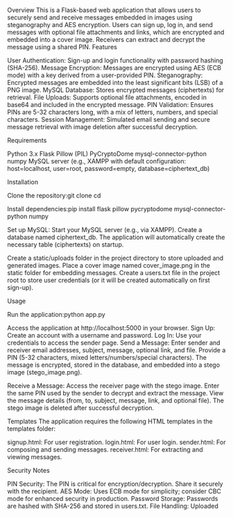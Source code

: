 Overview
This is a Flask-based web application that allows users to securely send and receive messages embedded in images using steganography and AES encryption. Users can sign up, log in, and send messages with optional file attachments and links, which are encrypted and embedded into a cover image. Receivers can extract and decrypt the message using a shared PIN.
Features

User Authentication: Sign-up and login functionality with password hashing (SHA-256).
Message Encryption: Messages are encrypted using AES (ECB mode) with a key derived from a user-provided PIN.
Steganography: Encrypted messages are embedded into the least significant bits (LSB) of a PNG image.
MySQL Database: Stores encrypted messages (ciphertexts) for retrieval.
File Uploads: Supports optional file attachments, encoded in base64 and included in the encrypted message.
PIN Validation: Ensures PINs are 5-32 characters long, with a mix of letters, numbers, and special characters.
Session Management: Simulated email sending and secure message retrieval with image deletion after successful decryption.

Requirements

Python 3.x
Flask
Pillow (PIL)
PyCryptoDome
mysql-connector-python
numpy
MySQL server (e.g., XAMPP with default configuration: host=localhost, user=root, password=empty, database=ciphertext_db)

Installation

Clone the repository:git clone <repository-url>
cd <repository-directory>


Install dependencies:pip install flask pillow pycryptodome mysql-connector-python numpy


Set up MySQL:
Start your MySQL server (e.g., via XAMPP).
Create a database named ciphertext_db.
The application will automatically create the necessary table (ciphertexts) on startup.


Create a static/uploads folder in the project directory to store uploaded and generated images.
Place a cover image named cover_image.png in the static folder for embedding messages.
Create a users.txt file in the project root to store user credentials (or it will be created automatically on first sign-up).

Usage

Run the application:python app.py


Access the application at http://localhost:5000 in your browser.
Sign Up: Create an account with a username and password.
Log In: Use your credentials to access the sender page.
Send a Message:
Enter sender and receiver email addresses, subject, message, optional link, and file.
Provide a PIN (5-32 characters, mixed letters/numbers/special characters).
The message is encrypted, stored in the database, and embedded into a stego image (stego_image.png).


Receive a Message:
Access the receiver page with the stego image.
Enter the same PIN used by the sender to decrypt and extract the message.
View the message details (from, to, subject, message, link, and optional file).
The stego image is deleted after successful decryption.



Templates
The application requires the following HTML templates in the templates folder:

signup.html: For user registration.
login.html: For user login.
sender.html: For composing and sending messages.
receiver.html: For extracting and viewing messages.

Security Notes

PIN Security: The PIN is critical for encryption/decryption. Share it securely with the recipient.
AES Mode: Uses ECB mode for simplicity; consider CBC mode for enhanced security in production.
Password Storage: Passwords are hashed with SHA-256 and stored in users.txt.
File Handling: Uploaded 
